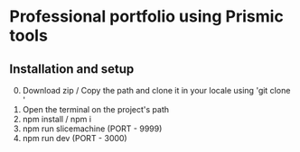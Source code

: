 # Professional portfolio using Prismic tools

## Installation and setup

0. Download zip / Copy the path and clone it in your locale using 'git clone <path>'
1. Open the terminal on the project's path
2. npm install / npm i
3. npm run slicemachine (PORT - 9999)
4. npm run dev (PORT - 3000)